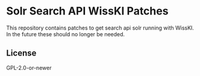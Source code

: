 # Solr Search API WissKI Patches

This repository contains patches to get search api solr running with WissKI. 
In the future these should no longer be needed. 

## License

GPL-2.0-or-newer